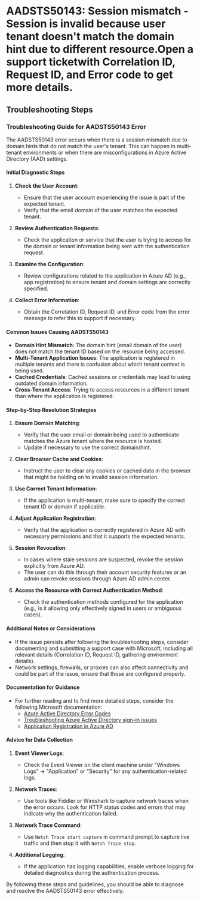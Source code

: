 # AADSTS50143: Session mismatch - Session is invalid because user tenant doesn't match the domain hint due to different resource.Open a support ticketwith Correlation ID, Request ID, and Error code to get more details.


## Troubleshooting Steps
### Troubleshooting Guide for AADSTS50143 Error

The AADSTS50143 error occurs when there is a session mismatch due to domain hints that do not match the user's tenant. This can happen in multi-tenant environments or when there are misconfigurations in Azure Active Directory (AAD) settings.

#### Initial Diagnostic Steps
1. **Check the User Account**: 
   - Ensure that the user account experiencing the issue is part of the expected tenant.
   - Verify that the email domain of the user matches the expected tenant.

2. **Review Authentication Requests**: 
   - Check the application or service that the user is trying to access for the domain or tenant information being sent with the authentication request. 

3. **Examine the Configuration**: 
   - Review configurations related to the application in Azure AD (e.g., app registration) to ensure tenant and domain settings are correctly specified.

4. **Collect Error Information**: 
   - Obtain the Correlation ID, Request ID, and Error code from the error message to refer this to support if necessary.

#### Common Issues Causing AADSTS50143
- **Domain Hint Mismatch**: The domain hint (email domain of the user) does not match the tenant ID based on the resource being accessed.
- **Multi-Tenant Application Issues**: The application is registered in multiple tenants and there is confusion about which tenant context is being used.
- **Cached Credentials**: Cached sessions or credentials may lead to using outdated domain information.
- **Cross-Tenant Access**: Trying to access resources in a different tenant than where the application is registered.

#### Step-by-Step Resolution Strategies
1. **Ensure Domain Matching**:
   - Verify that the user email or domain being used to authenticate matches the Azure tenant where the resource is hosted.
   - Update if necessary to use the correct domain/hint.

2. **Clear Browser Cache and Cookies**:
   - Instruct the user to clear any cookies or cached data in the browser that might be holding on to invalid session information.

3. **Use Correct Tenant Information**:
   - If the application is multi-tenant, make sure to specify the correct tenant ID or domain if applicable.

4. **Adjust Application Registration**:
   - Verify that the application is correctly registered in Azure AD with necessary permissions and that it supports the expected tenants.

5. **Session Revocation**:
   - In cases where stale sessions are suspected, revoke the session explicitly from Azure AD.
   - The user can do this through their account security features or an admin can revoke sessions through Azure AD admin center.

6. **Access the Resource with Correct Authentication Method**:
   - Check the authentication methods configured for the application (e.g., is it allowing only effectively signed in users or ambiguous cases).

#### Additional Notes or Considerations
- If the issue persists after following the troubleshooting steps, consider documenting and submitting a support case with Microsoft, including all relevant details (Correlation ID, Request ID, gathering environment details).
- Network settings, firewalls, or proxies can also affect connectivity and could be part of the issue, ensure that those are configured properly.

#### Documentation for Guidance
- For further reading and to find more detailed steps, consider the following Microsoft documentation:
   - [Azure Active Directory Error Codes](https://docs.microsoft.com/en-us/azure/active-directory/develop/reference-aadsts-error-codes)
   - [Troubleshooting Azure Active Directory sign-in issues](https://docs.microsoft.com/en-us/azure/active-directory/hybrid/troubleshoot-azure-ad-sign-in)
   - [Application Registration in Azure AD](https://docs.microsoft.com/en-us/azure/active-directory/develop/quickstart-register-app)

#### Advice for Data Collection
1. **Event Viewer Logs**:
   - Check the Event Viewer on the client machine under "Windows Logs" -> "Application" or "Security" for any authentication-related logs.

2. **Network Traces**:
   - Use tools like Fiddler or Wireshark to capture network traces when the error occurs. Look for HTTP status codes and errors that may indicate why the authentication failed.

3. **Network Trace Command**:
   - Use `Netsh Trace start capture` in command prompt to capture live traffic and then stop it with `Netsh Trace stop`.

4. **Additional Logging**:
   - If the application has logging capabilities, enable verbose logging for detailed diagnostics during the authentication process.

By following these steps and guidelines, you should be able to diagnose and resolve the AADSTS50143 error effectively.
